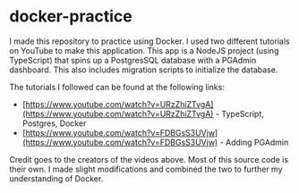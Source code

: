 # docker-practice
I made this repository to practice using Docker. I used two different tutorials on YouTube to make this application. This app is a NodeJS project (using TypeScript) that spins up a PostgresSQL database with a PGAdmin dashboard. This also includes migration scripts to initialize the database.

The tutorials I followed can be found at the following links:
* [https://www.youtube.com/watch?v=URzZhiZTvgA](https://www.youtube.com/watch?v=URzZhiZTvgA) - TypeScript, Postgres, Docker
* [https://www.youtube.com/watch?v=FDBGsS3UVjw](https://www.youtube.com/watch?v=FDBGsS3UVjw) - Adding PGAdmin

Credit goes to the creators of the videos above. Most of this source code is their own. I made slight modifications and combined the two to further my understanding of Docker.
